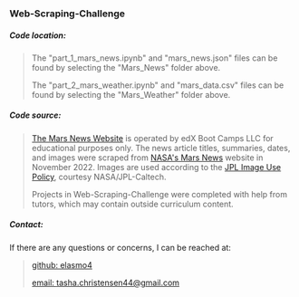 <h3>Web-Scraping-Challenge</h3>
<h5>Code location:</h5>

> The "part_1_mars_news.ipynb" and "mars_news.json" files can be found by selecting the "Mars_News" folder above.
> 
> The "part_2_mars_weather.ipynb" and "mars_data.csv" files can be found by selecting the "Mars_Weather" folder above.

<h5>Code source:</h5>

> [The Mars News Website](https://static.bc-edx.com/data/web/mars_news/index.html) is operated by edX Boot Camps LLC for educational purposes only. The news article titles, summaries, dates, and images were scraped from [NASA's Mars News](https://mars.nasa.gov/) website in November 2022. Images are used according to the [JPL Image Use Policy](https://www.jpl.nasa.gov/jpl-image-use-policy), courtesy NASA/JPL-Caltech.
> 
> Projects in Web-Scraping-Challenge were completed with help from tutors, which may contain outside curriculum content.

<h5>Contact:</h5>

If there are any questions or concerns, I can be reached at:
> [github: elasmo4](https://github.com/elasmo4)
>
> [email: tasha.christensen44@gmail.com](mailto:tasha.christensen44@gmail.com)
>
